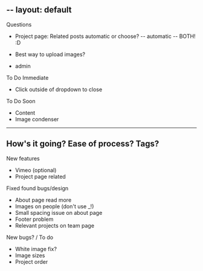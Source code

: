 -- 
layout: default
--

Questions
- Project page: Related posts automatic or choose?
-- automatic -- BOTH! :D

- Best way to upload images?
- admin

To Do Immediate
- Click outside of dropdown to close

To Do Soon
- Content
- Image condenser

-----



How's it going? Ease of process? Tags?
- 

New features
- Vimeo (optional)
- Project page related 

Fixed found bugs/design
- About page read more
- Images on people (don't use _!)
- Small spacing issue on about page
- Footer problem
- Relevant projects on team page

New bugs? / To do
- White image fix?
- Image sizes
- Project order